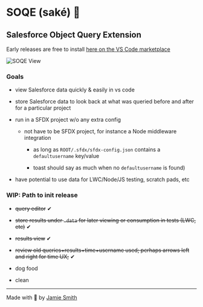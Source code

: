# SOQE (saké) 🦄

## Salesforce Object Query Extension

Early releases are free to install [here on the VS Code marketplace](https://marketplace.visualstudio.com/items?itemName=jamiesmiths.soqe)

![SOQE View](https://i.imgur.com/EIq4lD2.png)

### Goals

- view Salesforce data quickly & easily in vs code

- store Salesforce data to look back at what was queried before and after for a particular project

- run in a SFDX project w/o any extra config

  - not have to be SFDX project, for instance a Node middleware integration

    - as long as `ROOT/.sfdx/sfdx-config.json` contains a `defaultusername` key/value

    - toast should say as much when no `defaultusername` is found)


- have potential to use data for LWC/Node/JS testing, scratch pads, etc


### WIP: Path to init release

- ~~query editor~~ ✔

- ~~store results under `.data` for later viewing or consumption in tests (LWC, etc)~~ ✔

- ~~results view~~ ✔

- ~~review old queries+results+time+username used; perhaps arrows left and right for time UX;~~ ✔

- dog food

- clean

---

Made with 💙 by [Jamie Smith](https://jsmith.dev)